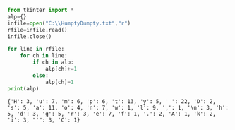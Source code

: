```python
from tkinter import *
alp={}
infile=open("C:\\HumptyDumpty.txt","r")
rfile=infile.read()
infile.close()

for line in rfile:
    for ch in line:
        if ch in alp:
            alp[ch]+=1
        else:
            alp[ch]=1
print(alp)
```

    {'H': 3, 'u': 7, 'm': 6, 'p': 6, 't': 13, 'y': 5, ' ': 22, 'D': 2, 's': 5, 'a': 11, 'o': 4, 'n': 7, 'w': 1, 'l': 9, ',': 1, '\n': 3, 'h': 5, 'd': 3, 'g': 5, 'r': 3, 'e': 7, 'f': 1, '.': 2, 'A': 1, 'k': 2, 'i': 3, "'": 3, 'C': 1}
    


```python

```
